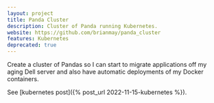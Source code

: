 ```yaml
---
layout: project
title: Panda Cluster
description: Cluster of Panda running Kubernetes.
website: https://github.com/brianmay/panda_cluster
features: Kubernetes
deprecated: true
---
```


Create a cluster of Pandas so I can start to migrate applications off
my aging Dell server and also have automatic deployments of my Docker
containers.

See [kubernetes post]({% post_url 2022-11-15-kubernetes %}).
